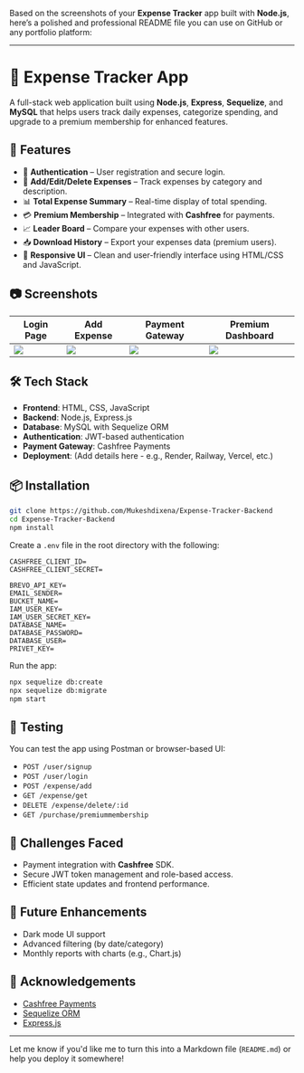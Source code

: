 Based on the screenshots of your **Expense Tracker** app built with **Node.js**, here’s a polished and professional README file you can use on GitHub or any portfolio platform:

---

# 💸 Expense Tracker App

A full-stack web application built using **Node.js**, **Express**, **Sequelize**, and **MySQL** that helps users track daily expenses, categorize spending, and upgrade to a premium membership for enhanced features.

## 🚀 Features

* 🔐 **Authentication** – User registration and secure login.
* 📝 **Add/Edit/Delete Expenses** – Track expenses by category and description.
* 📊 **Total Expense Summary** – Real-time display of total spending.
* 💳 **Premium Membership** – Integrated with **Cashfree** for payments.
* 📈 **Leader Board** – Compare your expenses with other users.
* 📥 **Download History** – Export your expenses data (premium users).
* 🔁 **Responsive UI** – Clean and user-friendly interface using HTML/CSS and JavaScript.

## 📷 Screenshots

| Login Page                   | Add Expense                     | Payment Gateway                | Premium Dashboard              |
| ---------------------------- | ------------------------------- | ------------------------------ | ------------------------------ |
| ![](./screenshots/login.png) | ![](./screenshots/expenses.png) | ![](./screenshots/payment.png) | ![](./screenshots/premium.png) |

## 🛠️ Tech Stack

* **Frontend**: HTML, CSS, JavaScript
* **Backend**: Node.js, Express.js
* **Database**: MySQL with Sequelize ORM
* **Authentication**: JWT-based authentication
* **Payment Gateway**: Cashfree Payments
* **Deployment**: (Add details here - e.g., Render, Railway, Vercel, etc.)

## 📦 Installation

```bash
git clone https://github.com/Mukeshdixena/Expense-Tracker-Backend
cd Expense-Tracker-Backend
npm install
```

Create a `.env` file in the root directory with the following:

```env
CASHFREE_CLIENT_ID=
CASHFREE_CLIENT_SECRET=

BREVO_API_KEY=
EMAIL_SENDER=
BUCKET_NAME=
IAM_USER_KEY=
IAM_USER_SECRET_KEY=
DATABASE_NAME=
DATABASE_PASSWORD=
DATABASE_USER=
PRIVET_KEY=
```

Run the app:

```bash
npx sequelize db:create
npx sequelize db:migrate
npm start
```

## 🧪 Testing

You can test the app using Postman or browser-based UI:

* `POST /user/signup`
* `POST /user/login`
* `POST /expense/add`
* `GET /expense/get`
* `DELETE /expense/delete/:id`
* `GET /purchase/premiummembership`

## 🧠 Challenges Faced

* Payment integration with **Cashfree** SDK.
* Secure JWT token management and role-based access.
* Efficient state updates and frontend performance.

## 📌 Future Enhancements

* Dark mode UI support
* Advanced filtering (by date/category)
* Monthly reports with charts (e.g., Chart.js)

## 🙌 Acknowledgements

* [Cashfree Payments](https://www.cashfree.com/)
* [Sequelize ORM](https://sequelize.org/)
* [Express.js](https://expressjs.com/)

---

Let me know if you'd like me to turn this into a Markdown file (`README.md`) or help you deploy it somewhere!
